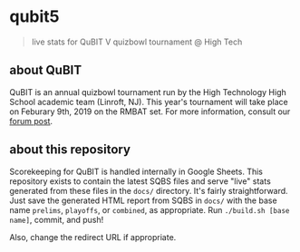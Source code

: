 # qubit5
> live stats for QuBIT V quizbowl tournament @ High Tech

## about QuBIT
QuBIT is an annual quizbowl tournament run by the High Technology High School academic team (Linroft, NJ). This year's tournament will take place on Feburary 9th, 2019 on the RMBAT set. For more information, consult our [forum post](http://www.hsquizbowl.org/forums/viewtopic.php?f=1&p=349958).

## about this repository
Scorekeeping for QuBIT is handled internally in Google Sheets. This repository exists to contain the latest SQBS files and serve "live" stats generated from these files in the `docs/` directory. It's fairly straightforward. Just save the generated HTML report from SQBS in `docs/` with the base name `prelims`, `playoffs`, or `combined`, as appropriate. Run `./build.sh [base name]`, commit, and push!

Also, change the redirect URL if appropriate.

